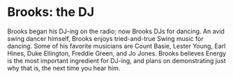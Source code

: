 # Brooks: the DJ

Brooks began his DJ-ing on the radio; now Brooks DJs for dancing. An avid swing dancer himself, Brooks enjoys tried-and-true Swing music for dancing. Some of his favorite musicians are Count Basie, Lester Young, Earl Hines, Duke Ellington, Freddie Green, and Jo Jones. Brooks believes Energy is the most important ingredient for DJ-ing, and plans on demonstrating just why that is, the next time you hear him.

